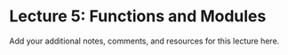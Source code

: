 # Lecture 5: Functions and Modules

Add your additional notes, comments, and resources for this lecture here.
